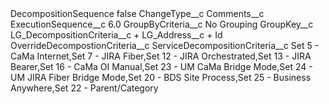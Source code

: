 <?xml version="1.0" encoding="UTF-8"?>
<CustomMetadata xmlns="http://soap.sforce.com/2006/04/metadata" xmlns:xsi="http://www.w3.org/2001/XMLSchema-instance" xmlns:xsd="http://www.w3.org/2001/XMLSchema">
    <label>DecompositionSequence</label>
    <protected>false</protected>
    <values>
        <field>ChangeType__c</field>
        <value xsi:nil="true"/>
    </values>
    <values>
        <field>Comments__c</field>
        <value xsi:nil="true"/>
    </values>
    <values>
        <field>ExecutionSequence__c</field>
        <value xsi:type="xsd:double">6.0</value>
    </values>
    <values>
        <field>GroupByCriteria__c</field>
        <value xsi:type="xsd:string">No Grouping</value>
    </values>
    <values>
        <field>GroupKey__c</field>
        <value xsi:type="xsd:string">LG_DecompositionCriteria__c + LG_Address__c + Id</value>
    </values>
    <values>
        <field>OverrideDecompostionCriteria__c</field>
        <value xsi:nil="true"/>
    </values>
    <values>
        <field>ServiceDecompositionCriteria__c</field>
        <value xsi:type="xsd:string">Set 5 - CaMa Internet,Set 7 - JIRA Fiber,Set 12 - JIRA Orchestrated,Set 13 - JIRA Bearer,Set 16 - CaMa OI Manual,Set 23 - UM CaMa Bridge Mode,Set 24 - UM JIRA Fiber Bridge Mode,Set 20 - BDS Site Process,Set 25 - Business Anywhere,Set 22 - Parent/Category</value>
    </values>
</CustomMetadata>

